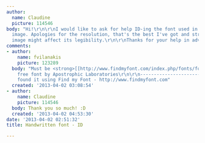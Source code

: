 ```yaml
---
author:
  name: Claudine
  picture: 114546
body: "Hi!\r\n\r\nI would like to ask for help ID-ing the font used in the attached
  image. Apologies for the resolution, that's the best I've got and stretching the
  image might affect its legibility.\r\n\r\nThanks for your help in advance! :)\r\n\r\n[img:sites/default/files/old-images/sample_5469.jpg]"
comments:
- author:
    name: fvilanakis
    picture: 123289
  body: "Must be <strong>[[http://www.findmyfont.com/index.php/fonts/font-preview?fset=Dafont-1&ffam=Desyrel%20-%20Regular&fid=dea3365abd2de568b552ec51c0c6b259&fstyle=i&fsize=60&text=u%20n%20d%20%20%20t%20h&wrap=2|Desyrel]]</strong>
    free font by Apostrophic Laboratories\r\n\r\n-----------------------------------------------\r\nI
    found it using Find my Font - http://www.findmyfont.com"
  created: '2013-04-02 03:08:54'
- author:
    name: Claudine
    picture: 114546
  body: Thank you so much! :D
  created: '2013-04-02 04:53:30'
date: '2013-04-02 02:51:32'
title: Handwritten font - ID

---
```

